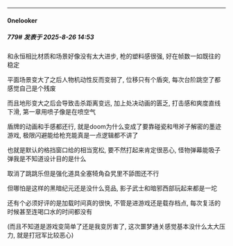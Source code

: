﻿
*****

####  0nelooker  
##### 779#       发表于 2025-8-26 14:53

和永恒相比材质和场景好像没有太大进步, 枪的塑料感很强, 好在帧数一如既往的稳定

平面场景变大了之后人物机动性反而变弱了, 位移只有个盾突, 每次台阶跳空了都感觉自己是个残废

而且地形变大之后会导致击杀距离变远, 加上处决动画的匮乏, 打击感和爽度直线下滑, 第一章用喷子像是在喷空气

盾牌的动画和手感都还行, 就是doom为什么变成了要靠碰瓷和甩斧子解密的墨迹游戏, 极限闪避能给枪充能真是一点逻辑都不讲了

也就是默认的格挡窗口给的相当宽松, 要不然打起来肯定很恶心, 怪物弹幕能吸子弹我是不知道设计目的是什么

取消了跳跳乐但是强化道具全塞犄角旮旯里不舔图还不行

但哪怕是这样的黑暗纪元还是没什么竞品, 影子武士和暗邪西部玩起来都是一坨

还有个必须好评的是加载时间真的很快, 不管是进游戏还是载存档点, 每次复活的时候甚至连喝口水的时间都没有

(而且不知道是游戏变简单了还是我变厉害了, 这次噩梦通关感觉基本没什么太大压力, 就是打冠军比较恶心)

